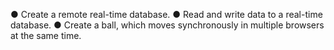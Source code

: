 ● Create a remote real-time database. ● Read and write data to a real-time database. ● Create a ball, which moves synchronously in multiple browsers at the same time.
